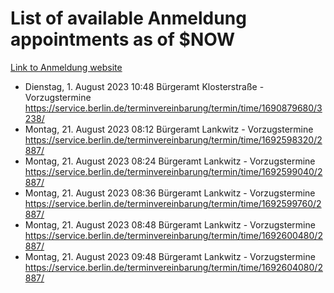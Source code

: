 # List of available Anmeldung appointments as of $NOW
[Link to Anmeldung website](https://service.berlin.de/terminvereinbarung/termin/tag.php?termin=1&anliegen[]=120686&dienstleisterlist=122210,122217,327316,122219,327312,122227,327314,122231,327346,122243,327348,122254,122252,329742,122260,329745,122262,329748,122271,327278,122273,327274,122277,327276,330436,122280,327294,122282,327290,122284,327292,122291,327270,122285,327266,122286,327264,122296,327268,150230,329760,122297,327286,122294,327284,122312,329763,122314,329775,122304,327330,122311,327334,122309,327332,317869,122281,327352,122279,329772,122283,122276,327324,122274,327326,122267,329766,122246,327318,122251,327320,122257,327322,122208,327298,122226,327300&herkunft=http%3A%2F%2Fservice.berlin.de%2Fdienstleistung%2F120686%2F)
- Dienstag, 1. August 2023 10:48 Bürgeramt Klosterstraße - Vorzugstermine https://service.berlin.de/terminvereinbarung/termin/time/1690879680/3238/
- Montag, 21. August 2023 08:12 Bürgeramt Lankwitz - Vorzugstermine https://service.berlin.de/terminvereinbarung/termin/time/1692598320/2887/
- Montag, 21. August 2023 08:24 Bürgeramt Lankwitz - Vorzugstermine https://service.berlin.de/terminvereinbarung/termin/time/1692599040/2887/
- Montag, 21. August 2023 08:36 Bürgeramt Lankwitz - Vorzugstermine https://service.berlin.de/terminvereinbarung/termin/time/1692599760/2887/
- Montag, 21. August 2023 08:48 Bürgeramt Lankwitz - Vorzugstermine https://service.berlin.de/terminvereinbarung/termin/time/1692600480/2887/
- Montag, 21. August 2023 09:48 Bürgeramt Lankwitz - Vorzugstermine https://service.berlin.de/terminvereinbarung/termin/time/1692604080/2887/
